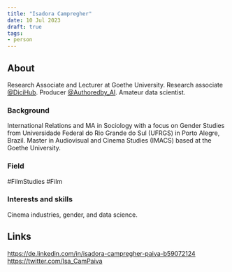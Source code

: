 ```yaml
---
title: "Isadora Campregher"
date: 10 Jul 2023
draft: true
tags:
- person
---
```


## About
Research Associate and Lecturer at Goethe University. Research associate [@DiciHub](https://twitter.com/DiciHub). Producer [@Authoredby_AI](https://twitter.com/Authoredby_AI). Amateur data scientist.

### Background
International Relations and MA in Sociology with a focus on Gender Studies from Universidade Federal do Rio Grande do Sul (UFRGS) in Porto Alegre, Brazil.  Master in Audiovisual and Cinema Studies (IMACS) based at the Goethe University.

### Field
#FilmStudies #Film 

### Interests and skills
Cinema industries, gender, and data science.

## Links
https://de.linkedin.com/in/isadora-campregher-paiva-b59072124
https://twitter.com/Isa_CamPaiva
